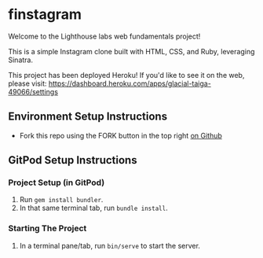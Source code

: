# finstagram


Welcome to the Lighthouse labs web fundamentals project! 

This is a simple Instagram clone built with HTML, CSS, and Ruby, leveraging Sinatra. 

This project has been deployed Heroku! If you'd like to see it on the web, please visit: https://dashboard.heroku.com/apps/glacial-taiga-49066/settings


## Environment Setup Instructions

* Fork this repo using the FORK button in the top right [on Github](https://github.com/lighthouse-labs/finstagram)


## GitPod Setup Instructions

### Project Setup (in GitPod)

1. Run `gem install bundler`. 
2. In that same terminal tab, run `bundle install`. 

### Starting The Project 

1. In a terminal pane/tab, run `bin/serve` to start the server. 

